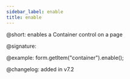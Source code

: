 ```yaml
---
sidebar_label: enable
title: enable
---
```


@short: enables a Container control on a page

@signature:

@example: form.getItem("container").enable();

@changelog: added in v7.2